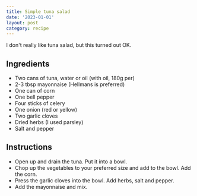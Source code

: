 ```yaml
---
title: Simple tuna salad
date: '2023-01-01'
layout: post
category: recipe
---
```


I don't really like tuna salad, but this turned out OK.

## Ingredients

* Two cans of tuna, water or oil (with oil, 180g per)
* 2-3 tbsp mayonnaise (Hellmans is preferred)
* One can of corn
* One bell pepper
* Four sticks of celery
* One onion (red or yellow)
* Two garlic cloves
* Dried herbs (I used parsley)
* Salt and pepper

## Instructions

* Open up and drain the tuna. Put it into a bowl.
* Chop up the vegetables to your preferred size and add to the bowl. Add the corn.
* Press the garlic cloves into the bowl. Add herbs, salt and pepper.
* Add the mayonnaise and mix.
